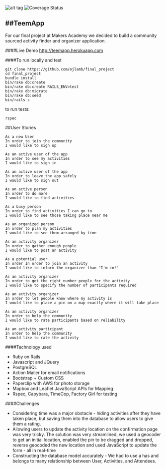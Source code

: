 ![alt tag](https://travis-ci.org/Kyvyas/final_project.svg)    ![Coverage Status](https://coveralls.io/repos/Kyvyas/final_project/badge.svg?branch=adding-cover&service=github)

##TeemApp
---
For our final project at Makers Academy we decided to build a community sourced
activity finder and organizer application.

####Live Demo
http://teemapp.herokuapp.com

####To run locally and test
```
git clone https://github.com/ojlamb/final_project
cd final_project
bundle install
bin/rake db:create
bin/rake db:create RAILS_ENV=test
bin/rake db:migrate
bin/rake db:seed
bin/rails s
```

to run tests:
```
rspec
```

##User Stories

```
As a new User
In order to join the community
I would like to sign up
```

```
As an active user of the app
In order to see my activities
I would like to sign in
```

```
As an active user of the app
In order to leave the app safely
I would like to sign out
```

```
As an active person
In order to do more
I would like to find activities
```

```
As a busy person
In order to find activities I can go to
I would like to see those taking place near me
```

```
As an organized person
In order to plan my activities
I would like to see them arranged by time
```

```
As an activity organizer
In order to gather enough people
I would like to post an activity
```

```
As a potential user
In order In order to join an activity
I would like to inform the organizer than "I'm in!"
```

```
As an activity organizer
In order to get the right number people for the activity
I would like to specify the number of participants required
```
```
As an activity organizer
In order to let people know where my activity is
I would like to place a pin on a map exactly where it will take place
```

```
As an activity organizer
In order to help the community
I would like to rate participants based on reliability
```

```
As an activity participant
In order to help the community
I would like to rate the activity
```

####Technology used
* Ruby on Rails
* Javascript and JQuery
* PostgreSQL
* Action Mailer for email notifications
* Bootstrap + Custom CSS
* Paperclip with AWS for photo storage
* Mapbox and Leaflet JavaScript APIs for Mapping
* Rspec, Capybara, TimeCop, Factory Girl for testing

####Challenges
* Considering time was a major obstacle - hiding activities after they have taken
place, but saving them into the database to allow users to give them a rating.
* Allowing users to update the activity location on the confirmation page was very tricky.
The solution was very streamlined, we used a geocoder to get an initial location, enabled
the pin to be dragged and dropped, reverse geocoded the new location and used JavaScript
to update the form - all in real-time
* Constructing the database model accurately - We had to use a has and belongs to many
relationship between User, Activities, and Attendees.
